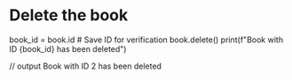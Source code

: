 # Delete the book
book_id = book.id  # Save ID for verification
book.delete()
print(f"Book with ID {book_id} has been deleted")

// output
Book with ID 2 has been deleted